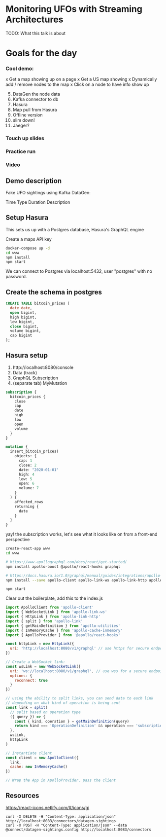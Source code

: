 # Monitoring UFOs with Streaming Architectures

TODO: What this talk is about

# Goals for the day

### Cool demo:

x Get a map showing up on a page
x Get a US map showing
x Dynamically add / remove nodes to the map
x Click on a node to have info show up

5. DataGen the node data
6. Kafka connector to db
7. Hasura
8. Map pull from Hasura
9. Offline version
10. slim down!
11. Jaeger?

### Touch up slides

### Practice run

### Video

## Demo description

Fake UFO sightings using Kafka DataGen:

Time
Type
Duration
Description

## Setup Hasura

This sets us up with a Postgres database, Hasura's GraphQL engine

Create a maps API key

```sh
docker-compose up -d
cd www
npm install
npm start
```

We can connect to Postgres via localhost:5432, user "postgres" with no password.

## Create the schema in postgres

```sql
CREATE TABLE bitcoin_prices (
  date date,
  open bigint,
  high bigint,
  low bigint,
  close bigint,
  volume bigint,
  cap bigint
);
```

## Hasura setup

1. http://localhost:8080/console
2. Data (track)
3. GraphQL Subscription
4. (separate tab) MyMutation

```graphql
subscription {
  bitcoin_prices {
    close
    cap
    date
    high
    low
    open
    volume
  }
}
```

```graphql
mutation {
  insert_bitcoin_prices(
    objects: {
      cap: 1
      close: 2
      date: "2020-01-01"
      high: 4
      low: 5
      open: 6
      volume: 7
    }
  ) {
    affected_rows
    returning {
      date
    }
  }
}
```

yay! the subscription works, let's see what it looks like on from a front-end perspective

```bash
create-react-app www
cd www

# https://www.apollographql.com/docs/react/get-started/
npm install apollo-boost @apollo/react-hooks graphql

# https://docs.hasura.io/1.0/graphql/manual/guides/integrations/apollo-subscriptions.html
npm install --save apollo-client apollo-link-ws apollo-link-http apollo-link apollo-utilities apollo-cache-inmemory subscriptions-transport-ws

npm start
```

Clear out the boilerplate, add this to the index.js

```javascript
import ApolloClient from 'apollo-client'
import { WebSocketLink } from 'apollo-link-ws'
import { HttpLink } from 'apollo-link-http'
import { split } from 'apollo-link'
import { getMainDefinition } from 'apollo-utilities'
import { InMemoryCache } from 'apollo-cache-inmemory'
import { ApolloProvider } from '@apollo/react-hooks'

const httpLink = new HttpLink({
  uri: 'http://localhost:8080/v1/graphql' // use https for secure endpoint
})

// Create a WebSocket link:
const wsLink = new WebSocketLink({
  uri: 'ws://localhost:8080/v1/graphql', // use wss for a secure endpoint
  options: {
    reconnect: true
  }
})

// using the ability to split links, you can send data to each link
// depending on what kind of operation is being sent
const link = split(
  // split based on operation type
  ({ query }) => {
    const { kind, operation } = getMainDefinition(query)
    return kind === 'OperationDefinition' && operation === 'subscription'
  },
  wsLink,
  httpLink
)

// Instantiate client
const client = new ApolloClient({
  link,
  cache: new InMemoryCache()
})

// Wrap the App in ApolloProvider, pass the client
```

## Resources

https://react-icons.netlify.com/#/icons/gi

```
curl -X DELETE -H "Content-Type: application/json" http://localhost:8083/connectors/datagen-sightings
curl -X POST -H "Content-Type: application/json" --data @connect/datagen-sightings.config http://localhost:8083/connectors
```
